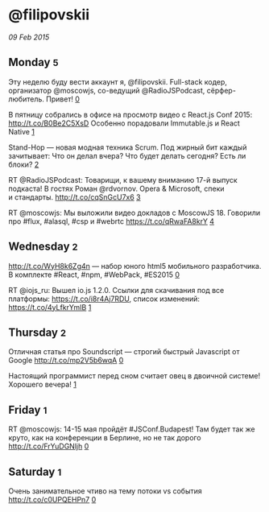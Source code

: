 # @filipovskii

_09 Feb 2015_

## Monday <small>5</small>

Эту неделю буду вести аккаунт я, @filipovskii. Full-stack кодер, организатор @moscowjs, со-ведущий @RadioJSPodcast, сёрфер-любитель. Привет! [0][564697062378594304]

В пятницу собрались в офисе на просмотр видео с React.js Conf 2015: http://t.co/B0Be2C5XsD Особенно порадовали Immutable.js и React Native [1][564697244411387905]

Stand-Hop — новая модная техника Scrum. Под жирный бит каждый зачитывает: Что он делал вчера? Что будет делать сегодня? Есть ли блоки? [2][564699183429742592]

RT @RadioJSPodcast: Товарищи, к вашему вниманию 17-й выпуск подкаста! В гостях Роман @rdvornov. Opera &amp; Microsoft, спеки и стандарты. http://t.co/cqSnGcU7x6 [3][564740408945938433]

RT @moscowjs: Мы выложили видео докладов с MoscowJS 18. Говорили про #flux, #alasql, #csp и #webrtc https://t.co/qRwaFA8krY [4][564788407738847232]

[564697062378594304]: https://twitter.com/jsunderhood/status/564697062378594304
[564697244411387905]: https://twitter.com/jsunderhood/status/564697244411387905
[564699183429742592]: https://twitter.com/jsunderhood/status/564699183429742592
[564740408945938433]: https://twitter.com/jsunderhood/status/564740408945938433
[564788407738847232]: https://twitter.com/jsunderhood/status/564788407738847232

## Wednesday <small>2</small>

http://t.co/WyH8k6Zg4n — набор юного html5 мобильного разработчика. В комплекте #React, #npm, #WebPack, #ES2015 [0][565454113597816832]

RT @iojs_ru: Вышел io.js 1.2.0. Ссылки для скачивания под все платформы: https://t.co/i8r4Aj7RDU, список изменений: https://t.co/4yLfkrYmIB [1][565468169033506816]

[565454113597816832]: https://twitter.com/jsunderhood/status/565454113597816832
[565468169033506816]: https://twitter.com/jsunderhood/status/565468169033506816

## Thursday <small>2</small>

Отличная статья про Soundscript — строгий быстрый Javascript от Google http://t.co/mp2V5b6wqA [0][565782351729672192]

Настоящий программист перед сном считает овец в двоичной системе! Хорошего вечера! [1][565982117197524992]

[565782351729672192]: https://twitter.com/jsunderhood/status/565782351729672192
[565982117197524992]: https://twitter.com/jsunderhood/status/565982117197524992

## Friday <small>1</small>

RT @moscowjs: 14-15 мая пройдёт #JSConf.Budapest! Там будет так же круто, как на конференции в Берлине, но не так дорого http://t.co/FrYuDGNljh [0][566168229090197504]

[566168229090197504]: https://twitter.com/jsunderhood/status/566168229090197504

## Saturday <small>1</small>

Очень занимательное чтиво на тему потоки vs события http://t.co/c0UPQEHPn7 [0][566640827594997760]

[566640827594997760]: https://twitter.com/jsunderhood/status/566640827594997760